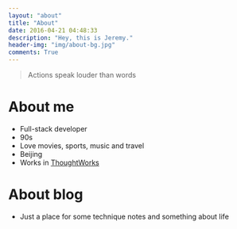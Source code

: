 ```yaml
---
layout: "about"
title: "About"
date: 2016-04-21 04:48:33
description: "Hey, this is Jeremy."
header-img: "img/about-bg.jpg"
comments: True
---
```



>Actions speak louder than words

# About me
-	Full-stack developer
-   90s
- 	Love movies, sports, music and travel
-	Beijing
-   Works in [ThoughtWorks](https://www.thoughtworks.com/)

# About blog
-	Just a place for some technique notes and something about life
